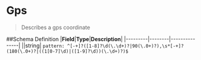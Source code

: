 # Gps

> Describes a gps coordinate

##Schema Definition |**Field**|**Type**|**Description**|
|---------|--------|---------------| ||string|
`pattern: ^[-+]?([1-8]?\d(\.\d+)?|90(\.0+)?),\s*[-+]?(180(\.0+)?|((1[0-7]\d)|([1-9]?\d))(\.\d+)?)$`
